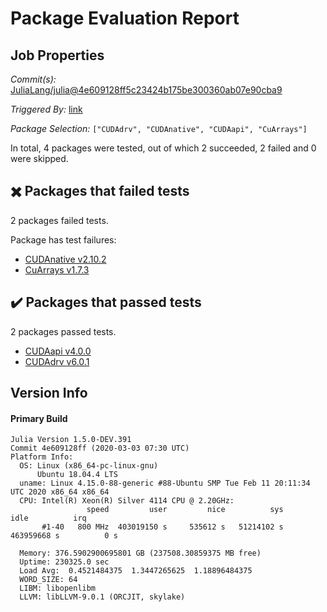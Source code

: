 # Package Evaluation Report

## Job Properties

*Commit(s):* [JuliaLang/julia@4e609128ff5c23424b175be300360ab07e90cba9](https://github.com/JuliaLang/julia/commit/4e609128ff5c23424b175be300360ab07e90cba9)

*Triggered By:* [link](https://github.com/JuliaLang/julia/commit/4e609128ff5c23424b175be300360ab07e90cba9#commitcomment-37716302)

*Package Selection:* `["CUDAdrv", "CUDAnative", "CUDAapi", "CuArrays"]`

In total, 4 packages were tested, out of which 2 succeeded, 2 failed and 0 were skipped.


## :heavy_multiplication_x: Packages that failed tests

2 packages failed tests.

Package has test failures:

- [CUDAnative v2.10.2](logs/CUDAnative/1.5.0-DEV-4e609128ff.log)
- [CuArrays v1.7.3](logs/CuArrays/1.5.0-DEV-4e609128ff.log)


## :heavy_check_mark: Packages that passed tests

2 packages passed tests.

- [CUDAapi v4.0.0](logs/CUDAapi/1.5.0-DEV-4e609128ff.log)
- [CUDAdrv v6.0.1](logs/CUDAdrv/1.5.0-DEV-4e609128ff.log)


## Version Info

#### Primary Build

```
Julia Version 1.5.0-DEV.391
Commit 4e609128ff (2020-03-03 07:30 UTC)
Platform Info:
  OS: Linux (x86_64-pc-linux-gnu)
      Ubuntu 18.04.4 LTS
  uname: Linux 4.15.0-88-generic #88-Ubuntu SMP Tue Feb 11 20:11:34 UTC 2020 x86_64 x86_64
  CPU: Intel(R) Xeon(R) Silver 4114 CPU @ 2.20GHz: 
                 speed         user         nice          sys         idle          irq
       #1-40   800 MHz  403019150 s     535612 s   51214102 s  463959668 s          0 s
       
  Memory: 376.5902900695801 GB (237508.30859375 MB free)
  Uptime: 230325.0 sec
  Load Avg:  0.4521484375  1.3447265625  1.18896484375
  WORD_SIZE: 64
  LIBM: libopenlibm
  LLVM: libLLVM-9.0.1 (ORCJIT, skylake)

```
<!-- Generated on 2020-03-09T04:13:16.756 -->
